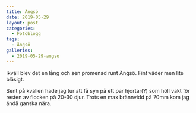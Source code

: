 ```yaml
---
title: Ängsö
date: 2019-05-29
layout: post
categories:
  - Fotoblogg
tags:
  - Ängsö
galleries:
  - 2019-05-29-angso
---
```


Ikväll blev det en lång och sen promenad runt Ängsö. Fint väder men lite blåsigt. 

Sent på kvällen hade jag tur att få syn på ett par hjortar(?) som höll vakt för resten av flocken på 20-30 djur. Trots en max brännvidd på 70mm kom jag ändå ganska nära. 
